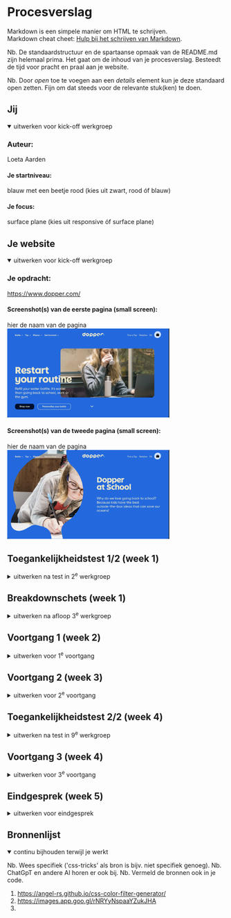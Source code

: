 # Procesverslag
Markdown is een simpele manier om HTML te schrijven.  
Markdown cheat cheet: [Hulp bij het schrijven van Markdown](https://github.com/adam-p/markdown-here/wiki/Markdown-Cheatsheet).

Nb. De standaardstructuur en de spartaanse opmaak van de README.md zijn helemaal prima. Het gaat om de inhoud van je procesverslag. Besteedt de tijd voor pracht en praal aan je website.

Nb. Door *open* toe te voegen aan een *details* element kun je deze standaard open zetten. Fijn om dat steeds voor de relevante stuk(ken) te doen.
 




## Jij

<details open>
  <summary>uitwerken voor kick-off werkgroep</summary>

  ### Auteur:
  Loeta Aarden 

  #### Je startniveau:
  blauw met een beetje rood (kies uit zwart, rood óf blauw)

  #### Je focus:
  surface plane (kies uit responsive óf surface plane)
 
</details>





## Je website

<details open>
  <summary>uitwerken voor kick-off werkgroep</summary>

  ### Je opdracht:
  https://www.dopper.com/

  #### Screenshot(s) van de eerste pagina (small screen): 
  hier de naam van de pagina  
  <img src="readme-images/reference1.png" width="375px" alt="Dit is de home pagina van de site, hier wordt aaangegeven wat het is en wat het kan doen">

  #### Screenshot(s) van de tweede pagina (small screen):
  hier de naam van de pagina  
  <img src="readme-images/reference2.png" width="375px" alt="op deze pagina wil het bedrijf laten weten dat ze ook duurzaamheid op scholen wil verwerken.">
 
</details>



## Toegankelijkheidstest 1/2 (week 1)

<details>
  <summary>uitwerken na test in 2<sup>e</sup> werkgroep</summary>

  ### Bevindingen
  Lijst met je bevindingen die in de test naar voren kwamen:
  Mijn website:
  - de navigatie spreekt de voiceover uit als "bottle, image, tap, image, ect...." dus elke keer blijft hij de "image" herhalen aangezien de kleine dropdown hebben ze als image neergezet waardoor dat wordt uitgesproken.
  - ook komen er dingen omhoog die niet te zien zijnn om de pagina maar wel allemaal gezegd worden omdat ze in het menu zitten als je erop klikt. Hierdoor wordt het wel heel vaag en is het niet te volgen.

a11y test: 

content: <img src="readme-images/a11y_image1.png">
De dopper website maakt wel gebruik van duidelijk leesbare tekst. Ook zijn de buttons ect duidelijk omdat ze vaak zeggen "read our (en dan waarover je meer kan lezen)" waardoor je wel duidelijk weet waar je meer over gaat lezen/waar je naar toe gaat. En de tekst is ook fijn leesbaar gepositioneerd.

global code: <img src="readme-images/a11y_image2.png">
De html code van de heeft 377 errors. Ook zit er css en javascript in de html.

keyboard: <img src="readme-images/a11y_image3.png"> 
de site is wel goed door te gaan met keyboard. Aan het begin ga je wel door een stukje waar je niet kan zien waar je bent en de state is niet gestyled.

Images: <img src="readme-images/a11y_image4.png"> 
De images hebben vaak wel goede alt teksten maar af en toe is het ook gewoon het woord "dopper". De site heeft geen graphs, charts or maps. 

Headings: <img src="readme-images/a11y_image5.png"> 
Op de site is er 1 duidelijk h1. Maar de rest van de headings zijn niet duidelij en kloppen allemaal niet.

Controls: <img src="readme-images/a11y_image6.png"> 
de a tags loppen vaak wel maar af en toe zit er een a tag en dan een button tag erover heen.

forms: <img src="readme-images/a11y_image7.png"> 
de form geeft wel een error message

Appearance: <img src="readme-images/a11y_image8.png"> 
alles is wel duidelijk en de increase 200% is ook wel duidelijk maar er is 1 foto die niet werkt als die ingezoomd is.

Animation: <img src="readme-images/a11y_image9.png"> 
De animation zijn niet te overwhelming. Er is geen video of iets op de website. Er is ook geen media querry voor reduced motion te vinden.

Color Contrast: <img src="readme-images/a11y_image10.png"> 
de contrast is overal oke behalve op 1 stukje normale intro tekst.

Mobile and touch: <img src="readme-images/a11y_image11.png"> 
alles werkt goed op mobile versie behalve dat als je een mobiel horizontaal draait zijn de images niet groot gen oeg dus zit er wit ruimte links en rechts.


  andere websites:
  - bij andere websites die ik heb gechecked heb ik gemerkt dat er vaak bijvoorbeeld een foto met een alt tekst staat en dan nog een keer de titel wordt uitgesproken.
  - ook is bij veel websites die volgorde hoe het wordt verteld totaal niet duidelijk.

</details>



## Breakdownschets (week 1)

<details>
  <summary>uitwerken na afloop 3<sup>e</sup> werkgroep</summary>

  ### de hele pagina: 
  <img src="readme-images/breakdownschets.png" width="375px" alt="breakdown van de hele pagina">

</details>





## Voortgang 1 (week 2)

<details>
  <summary>uitwerken voor 1<sup>e</sup> voortgang</summary>

  ### Stand van zaken
  hier dit ging goed & dit was lastig (neem ook screenshots op van delen van je website en code)


  ### Agenda voor meeting
  samen met je groepje opstellen

  | student 1      | student 2          | student 3    | student 4        |
  | ---            | ---                | ---          | ---              |
  | dit bespreken  | en dit             | en ik dit    | en dan ik dat    |
  | en dat ook nog | dit als er tijd is | nog een punt | dit wil ik zeker |
  | of een list in | moet ik heel de nav| kan ik het   | is dit een h2?   | 
  de footer voor de| uitwerken          | vertalen |    
  linkjes mag/hanig is |                |van de site een als |
                                        | een van die special |
                                        |dingen gebruiken voor|
                                        |surface plane          


  ### Verslag van meeting
  hier na afloop snel de uitkomsten van de meeting vastleggen

  - 1: de list in de footer mag gewoon en werkt. 
  - 2: ja met een hamburger menu
  - 3: vertalen van de site is niet perse handig omdat dat dan eigenlijk gewoon een nieuwe pagina is maar andere tekst.
  - 4: ja

</details>





## Voortgang 2 (week 3)

<details>
  <summary>uitwerken voor 2<sup>e</sup> voortgang</summary>

  ### Stand van zaken
  hier dit ging goed & dit was lastig (neem ook screenshots op van delen van je website en code)


  ### Agenda voor meeting
  samen met je groepje opstellen

  | student 1      | student 2          | student 3    | student 4        |
  | ---            | ---                | ---          | ---              |
  | dit bespreken  | en dit             | en ik dit    | en dan ik dat    |
  | en dat ook nog | dit als er tijd is | nog een punt | dit wil ik zeker |
  | ...            | ...                | ...          | ...              |
  | wat mag voor   | op mijn 2de pagina | mijn tekst is| hoe kan ik de submit
  surface plane,   | had ik een class   | meer bold op | button een pijltje inzetten?
  zijn de animaties| gezet maar de styling| mijn site
  die in de site al| wouw niet op de site | in tegestelling
  zitten goed? zoals| doordat het die   | tot die van 
  de hover? terwijl| eerste site effect | dopper
  het op mobiel zit?| hoe kan ik dit fixen?

  ### Verslag van meeting
  hier na afloop snel de uitkomsten van de meeting vastleggen

  - 1: de hamburger menu is een surface plane, hover, dark mode, header als je omhoog scrolled ook. 
  - 2: voor de 2de styling kan ik de main een class geven en dan de css selectors gebruiken
  - 3: dat het iets meer bold is kan je kijken of het nog met bold kan veranderd worden maar een klien beetje verschil is niet heel erg.
  - 4: Hiervoor heb ik een linkje gekrijgen hoe ik deze in de submit button kan zetten

</details>





## Toegankelijkheidstest 2/2 (week 4)

<details>
  <summary>uitwerken na test in 9<sup>e</sup> werkgroep</summary>

  ### Bevindingen
  Lijst met je bevindingen die in de test naar voren kwamen (geef ook aan wat er verbeterd is):


a11y test: 

content: <img src="">

global code: <img src="">

keyboard: <img src=""> 

Images: <img src=""> 

Headings: <img src=""> 

Controls: <img src=""> 

forms: <img src=""> 

Appearance: <img src=""> 

Animation: <img src=""> 

Color Contrast: <img src=""> 

Mobile and touch: <img src=""> 

</details>





## Voortgang 3 (week 4)

<details>
  <summary>uitwerken voor 3<sup>e</sup> voortgang</summary>

  ### Stand van zaken
  hier dit ging goed & dit was lastig (neem ook screenshots op van delen van je website en code)


  ### Agenda voor meeting
  samen met je groepje opstellen

  | student 1      | student 2          | student 3    | student 4        |
  | ---            | ---                | ---          | ---              |
  | dit bespreken  | en dit             | en ik dit    | en dan ik dat    |
  | en dat ook nog | dit als er tijd is | nog een punt | dit wil ik zeker |
  | ...            | ...                | ...          | ...              |
1. mn menu knop werkt wel op 1 site maar niet op de andere?
2. ik krijg die carousel buttons niet te zien? 
3. bij de form heb i geen action maar dat geeft een error?s
4. zijn dit sections of divjes?

  ### Verslag van meeting
  hier na afloop snel de uitkomsten van de meeting vastleggen

  - mn javascript stond op een verkeerde plek (dit probeelm had ik ookal bij de vorige pagina maar had dit nog niet bij de 2de pagina gedaan)
  - 
  - voeg hier text in toe dat het terug gaat naar de pagina zodat er dan niks gebeurt.
  - dit zal ik een lijstje in het orginele lijstje maken.

</details>





## Eindgesprek (week 5)

<details>
  <summary>uitwerken voor eindgesprek</summary>

  ### Je uitkomst - karakteristiek screenshots:
  <img src="readme-images/dummy-plaatje.jpg" width="375px" alt="uitomst opdracht 1">


  ### Dit ging goed/Heb ik geleerd: 
  Korte omschrijving met plaatjes

  <img src="readme-images/dummy-plaatje.jpg" width="375px" alt="top">


  ### Dit was lastig/Is niet gelukt:
  Korte omschrijving met plaatjes

  <img src="readme-images/dummy-plaatje.jpg" width="375px" alt="bummer">
</details>





## Bronnenlijst

<details open>
  <summary>continu bijhouden terwijl je werkt</summary>

  Nb. Wees specifiek ('css-tricks' als bron is bijv. niet specifiek genoeg). 
  Nb. ChatGpT en andere AI horen er ook bij.
  Nb. Vermeld de bronnen ook in je code.

  1.  https://angel-rs.github.io/css-color-filter-generator/
  2. https://images.app.goo.gl/rNRYyNspaaYZukJHA
  3. 

</details>